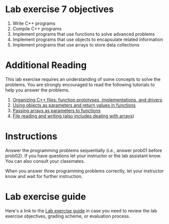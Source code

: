 # Lab exercise 7 objectives
1. Write C++ programs
2. Compile C++ programs
3. Implement programs that use functions to solve advanced problems
4. Implement programs that use objects to encapsulate related information
5. Implement programs that use arrays to store data collections

# Additional Reading
This lab exercise requires an understanding of some concepts to solve the problems. You are strongly encouraged to read the following tutorials to help you answer the problems.

1. [Organizing C++ files: function prototypes, implementations, and drivers](https://github.com/ILXL-guides/function-file-organization).
1. [Using objects as parameters and return values in functions](https://github.com/ILXL-guides/object-parameters-and-return-values)
1. [Passing arrays as parameters to functions](https://github.com/ILXL-guides/arrays-as-parameters)
1. [File reading and writing (also includes dealing with arrays)](https://github.com/ILXL-guides/cpp-file-io)

# Instructions
Answer the programming problems sequentially (i.e., answer prob01 before prob02). If you have questions let your instructor or the lab assistant know. You can also consult your classmates.

When you answer three programming problems correctly, let your instructor know and wait for further instruction.

# Lab exercise guide
Here's a link to the [Lab exercise guide](https://docs.google.com/document/d/1wW2CiR1JMfUDNYmdcrEGZGAkZDj2sDrE8qpoliAeB_o/edit?usp=sharing) in case you need to review the lab exercise objectives, grading scheme, or evaluation process.

